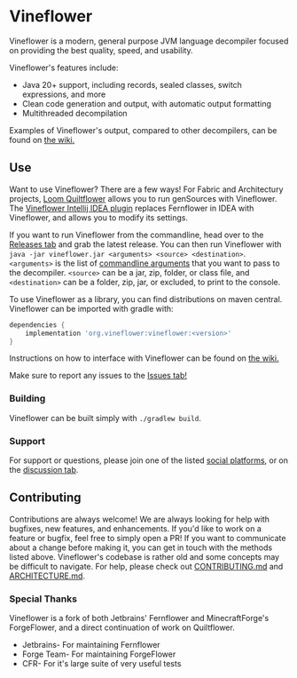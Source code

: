 # Vineflower

Vineflower is a modern, general purpose JVM language decompiler focused on providing the best quality, speed, and usability.

Vineflower's features include:
- Java 20+ support, including records, sealed classes, switch expressions, and more
- Clean code generation and output, with automatic output formatting
- Multithreaded decompilation

Examples of Vineflower's output, compared to other decompilers, can be found on [the wiki.](https://github.com/Vineflower/vineflower/wiki)

## Use
Want to use Vineflower? There are a few ways! For Fabric and Architectury projects, [Loom Quiltflower](https://github.com/Juuxel/LoomQuiltflower) allows you to run genSources with Vineflower.
The [Vineflower Intellij IDEA plugin](https://plugins.jetbrains.com/plugin/18032-quiltflower) replaces Fernflower in IDEA with Vineflower, and allows you to modify its settings.

If you want to run Vineflower from the commandline, head over to the [Releases tab](https://github.com/Vineflower/vineflower/releases) and grab the latest release.
You can then run Vineflower with `java -jar vineflower.jar <arguments> <source> <destination>`.
`<arguments>` is the list of [commandline arguments](https://github.com/Vineflower/vineflower/wiki) that you want to pass to the decompiler.
`<source>` can be a jar, zip, folder, or class file, and `<destination>` can be a folder, zip, jar, or excluded, to print to the console.


To use Vineflower as a library, you can find distributions on maven central.
Vineflower can be imported with gradle with:
```groovy
dependencies {
    implementation 'org.vineflower:vineflower:<version>'
}
```
Instructions on how to interface with Vineflower can be found on [the wiki.](https://github.com/Vineflower/vineflower/wiki)

Make sure to report any issues to the [Issues tab!](https://github.com/Vineflower/vineflower/issues)

### Building
Vineflower can be built simply with `./gradlew build`.

### Support
For support or questions, please join one of the listed [social platforms](https://github.com/Vineflower), or on the [discussion tab](https://github.com/Vineflower/vineflower/discussions).

## Contributing
Contributions are always welcome! We are always looking for help with bugfixes, new features, and enhancements. If you'd like to work on a feature or bugfix, feel free to simply open a PR! If you want to communicate about a change before making it, you can get in touch with the methods listed above.
Vineflower's codebase is rather old and some concepts may be difficult to navigate. For help, please check out [CONTRIBUTING.md](./CONTRIBUTING.md) and [ARCHITECTURE.md](./ARCHITECTURE.md).

### Special Thanks
Vineflower is a fork of both Jetbrains' Fernflower and MinecraftForge's ForgeFlower, and a direct continuation of work on Quiltflower.

* Jetbrains- For maintaining Fernflower
* Forge Team- For maintaining ForgeFlower
* CFR- For it's large suite of very useful tests